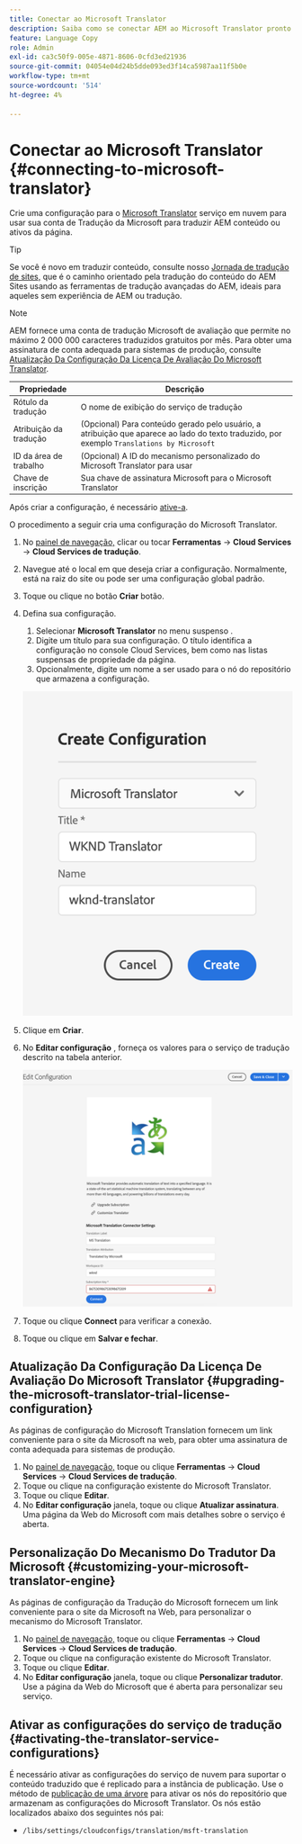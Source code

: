 ```yaml
---
title: Conectar ao Microsoft Translator
description: Saiba como se conectar AEM ao Microsoft Translator pronto para uso para automatizar seu fluxo de trabalho de tradução.
feature: Language Copy
role: Admin
exl-id: ca3c50f9-005e-4871-8606-0cfd3ed21936
source-git-commit: 04054e04d24b5dde093ed3f14ca5987aa11f5b0e
workflow-type: tm+mt
source-wordcount: '514'
ht-degree: 4%

---
```


# Conectar ao Microsoft Translator {#connecting-to-microsoft-translator}

Crie uma configuração para o [Microsoft Translator](https://hub.microsofttranslator.com) serviço em nuvem para usar sua conta de Tradução da Microsoft para traduzir AEM conteúdo ou ativos da página.

>[!TIP]
>
>Se você é novo em traduzir conteúdo, consulte nosso [Jornada de tradução de sites,](/help/journey-sites/translation/overview.md) que é o caminho orientado pela tradução do conteúdo do AEM Sites usando as ferramentas de tradução avançadas do AEM, ideais para aqueles sem experiência de AEM ou tradução.

>[!NOTE]
>
>AEM fornece uma conta de tradução Microsoft de avaliação que permite no máximo 2 000 000 caracteres traduzidos gratuitos por mês. Para obter uma assinatura de conta adequada para sistemas de produção, consulte [Atualização Da Configuração Da Licença De Avaliação Do Microsoft Translator](#upgrading-the-microsoft-translator-trial-license-configuration).

| Propriedade | Descrição |
|---|---|
| Rótulo da tradução | O nome de exibição do serviço de tradução |
| Atribuição da tradução | (Opcional) Para conteúdo gerado pelo usuário, a atribuição que aparece ao lado do texto traduzido, por exemplo `Translations by Microsoft` |
| ID da área de trabalho | (Opcional) A ID do mecanismo personalizado do Microsoft Translator para usar |
| Chave de inscrição | Sua chave de assinatura Microsoft para o Microsoft Translator |

Após criar a configuração, é necessário [ative-a](#activating-the-translator-service-configurations).

O procedimento a seguir cria uma configuração do Microsoft Translator.

1. No [painel de navegação,](/help/sites-cloud/authoring/getting-started/basic-handling.md#first-steps) clicar ou tocar **Ferramentas** -> **Cloud Services** -> **Cloud Services de tradução**.
1. Navegue até o local em que deseja criar a configuração. Normalmente, está na raiz do site ou pode ser uma configuração global padrão.
1. Toque ou clique no botão **Criar** botão.
1. Defina sua configuração.
   1. Selecionar **Microsoft Translator** no menu suspenso .
   1. Digite um título para sua configuração. O título identifica a configuração no console Cloud Services, bem como nas listas suspensas de propriedade da página.
   1. Opcionalmente, digite um nome a ser usado para o nó do repositório que armazena a configuração.

   ![Criar configuração de tradução](../assets/create-translation-config.png)

1. Clique em **Criar**.
1. No **Editar configuração** , forneça os valores para o serviço de tradução descrito na tabela anterior.

   ![Editar configuração de tradução](../assets/edit-translation-config.png)

1. Toque ou clique **Connect** para verificar a conexão.
1. Toque ou clique em **Salvar e fechar**.

## Atualização Da Configuração Da Licença De Avaliação Do Microsoft Translator {#upgrading-the-microsoft-translator-trial-license-configuration}

As páginas de configuração do Microsoft Translation fornecem um link conveniente para o site da Microsoft na web, para obter uma assinatura de conta adequada para sistemas de produção.

1. No [painel de navegação,](/help/sites-cloud/authoring/getting-started/basic-handling.md#first-steps) toque ou clique **Ferramentas** -> **Cloud Services** -> **Cloud Services de tradução**.
1. Toque ou clique na configuração existente do Microsoft Translator.
1. Toque ou clique **Editar**.
1. No **Editar configuração** janela, toque ou clique **Atualizar assinatura**. Uma página da Web do Microsoft com mais detalhes sobre o serviço é aberta.

## Personalização Do Mecanismo Do Tradutor Da Microsoft {#customizing-your-microsoft-translator-engine}

As páginas de configuração da Tradução do Microsoft fornecem um link conveniente para o site da Microsoft na Web, para personalizar o mecanismo do Microsoft Translator.

1. No [painel de navegação,](/help/sites-cloud/authoring/getting-started/basic-handling.md#first-steps) toque ou clique **Ferramentas** -> **Cloud Services** -> **Cloud Services de tradução**.
1. Toque ou clique na configuração existente do Microsoft Translator.
1. Toque ou clique **Editar**.
1. No **Editar configuração** janela, toque ou clique **Personalizar tradutor**. Use a página da Web do Microsoft que é aberta para personalizar seu serviço.

## Ativar as configurações do serviço de tradução {#activating-the-translator-service-configurations}

É necessário ativar as configurações do serviço de nuvem para suportar o conteúdo traduzido que é replicado para a instância de publicação. Use o método de [publicação de uma árvore](/help/sites-cloud/authoring/fundamentals/publishing-pages.md#publishing-and-unpublishing-a-tree) para ativar os nós do repositório que armazenam as configurações do Microsoft Translator. Os nós estão localizados abaixo dos seguintes nós pai:

* `/libs/settings/cloudconfigs/translation/msft-translation`

